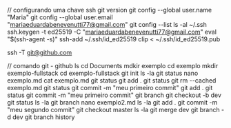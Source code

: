 // configurando uma chave ssh
git version
git config --global user.name "Maria"
git config --global user.email "mariaeduardabenevenutti77@gmail.com"
git config --list
ls -al ~/.ssh
ssh.keygen -t ed25519 -C "mariaeduardabenevenutti77@gmail.com"
eval "$(ssh-agent -s)"
ssh-add ~/.ssh/id_ed25519
clip < ~/.ssh/id_ed25519.pub

ssh -T git@github.com

// comando git - github
ls
cd Documents
mdkir exemplo
cd exemplo
mkdir exemplo-fullstack
cd exemplo-fullstack
git init
ls -la
git status
nano exemplo.md
cat exemplo.md
git status
git add .
git status
git rm --cached exemplo.md
git status
git commit -m "meu primeiro commit"
git add .
git status
git commit -m "meu primeiro commit"
git branch
git checkout -b dev
git status
ls -la
git branch
nano exemplo2.md
ls -la
git add .
git commit -m "meu segundo commit"
git checkout master
ls -la
git merge dev
git branch -d dev
git branch
history
